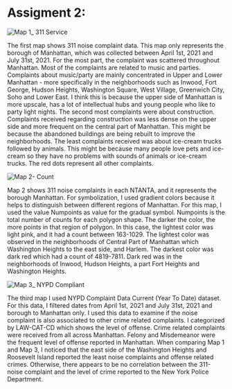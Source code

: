 # Assigment 2:

![Map 1_ 311 Service](https://user-images.githubusercontent.com/78223690/138005758-a38d08f2-b7e5-4da1-a46e-ba6c4beea4c9.png)

The first map shows 311 noise complaint data. This map only represents the borough of Manhattan, which was collected between April 1st, 2021 and July 31st, 2021. For the most part, the complaint was scattered throughout Manhattan. Most of the complaints are related to music and parties. Complaints about music/party are mainly concentrated in Upper and Lower Manhattan - more specifically in the neighborhoods such as Inwood, Fort George, Hudson Heights, Washington Square, West Village, Greenwich City, Soho and Lower East. I think this is because the upper side of Manhattan is more upscale, has a lot of intellectual hubs and young people who like to party light nights. The second most complaints were about construction. Complaints received regarding construction was less dense on the upper side and more frequent on the central part of Manhattan. This might be because the abandoned buildings are being rebuilt to improve the neighborhoods. The least complaints received was about ice-cream trucks followed by animals. This might be because many people love pets and ice-cream so they have no problems with sounds of animals or ice-cream trucks. The red dots represent all other complaints.


![Map 2- Count](https://user-images.githubusercontent.com/78223690/138009266-15b8de76-da82-4600-aff3-14ca2f5ec2bb.png)

Map 2 shows 311 noise complaints in each NTANTA, and it represents the borough Manhattan. For symbolization, I used gradient colors because it helps to distinguish between different regions of Manhattan. For this map, I used the value Numpoints as value for the gradual symbol. Numpoints is the total number of counts for each polygon shape. The darker the color, the more points in that region of polygon. In this case, the lightest color was light pink, and it had a count between 163-1029. The lightest color was observed in the neighborhoods of Central Part of Manhattan which Washington Heights to the east side, and Harlem. The darkest color was dark red which had a count of 4819-7811. Dark red was in the neighborhoods of Inwood, Hudson Heights, a part Fort Heights and Washington Heights. 



![Map 3_ NYPD Compliant](https://user-images.githubusercontent.com/78223690/138005900-01ac00c2-26f6-4c44-a354-4485f9469ba8.png)

The third map I used NYPD Complaint Data Current (Year To Date) dataset. For this data, I filtered dates from April 1st, 2021 and July 31st, 2021 and borough to Manhattan only. I used this data to examine if the noise complaint is also associated to other crime related complaints. I categorized by LAW-CAT-CD which shows the level of offense. Crime related complaints were received from all across Manhattan. Felony and Misdemeanor were the frequent level of offense reported in Manhattan. When comparing Map 1 and Map 3, I noticed that the east side of the Washington Heights and Roosevelt Island reported the least noise complaints and offense related crimes. Otherwise, there appears to be no correlation between the 311-noise complaint and the level of crime reported to the New York Police Department.

